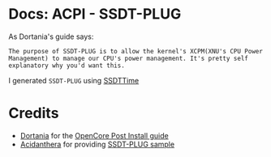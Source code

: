 # Docs: ACPI - SSDT-PLUG

As Dortania's guide says:

```
The purpose of SSDT-PLUG is to allow the kernel's XCPM(XNU's CPU Power Management) to manage our CPU's power management. It's pretty self explanatory why you'd want this.
```

I generated `SSDT-PLUG` using [SSDTTime](https://github.com/corpnewt/SSDTTime)


# Credits

- [Dortania](https://github.com/dortania) for the [OpenCore Post Install guide](https://dortania.github.io/Getting-Started-With-ACPI/Universal/plug.html)
- [Acidanthera](https://github.com/acidanthera) for providing [SSDT-PLUG sample](https://github.com/acidanthera/OpenCorePkg/blob/master/Docs/AcpiSamples/Source/SSDT-PLUG.dsl)